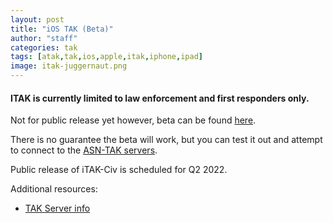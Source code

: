 ```yaml
---
layout: post
title: "iOS TAK (Beta)"
author: "staff"
categories: tak
tags: [atak,tak,ios,apple,itak,iphone,ipad]
image: itak-juggernaut.png
---
```


#### ITAK is currently limited to law enforcement and first responders only.
Not for public release yet however, beta can be found [here](https://testflight.apple.com/join/tSqpq4EI).

There is no guarantee the beta will work, but you can test it out and attempt to connect to the [ASN-TAK servers]({{site.baseurl}}/servers).

Public release of iTAK-Civ is scheduled for Q2 2022.

Additional resources:
* [TAK Server info](servers)
